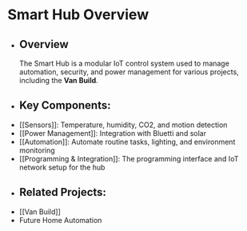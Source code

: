 # Smart Hub Overview
- ## Overview
  The Smart Hub is a modular IoT control system used to manage automation, security, and power management for various projects, including the **Van Build**.
- ## Key Components:
- [[Sensors]]: Temperature, humidity, CO2, and motion detection
- [[Power Management]]: Integration with Bluetti and solar
- [[Automation]]: Automate routine tasks, lighting, and environment monitoring
- [[Programming & Integration]]: The programming interface and IoT network setup for the hub
- ## Related Projects:
- [[Van Build]]
- Future Home Automation